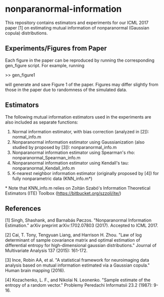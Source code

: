 # nonparanormal-information
This repository contains estimators and experiments for our ICML 2017 paper [1] on estimating mutual information of nonparanormal (Gaussian copula) distributions.

<h2>Experiments/Figures from Paper</h2>
Each figure in the paper can be reproduced by running the corresponding gen_figure script. For example, running

  &gt;&gt; gen_figure1

will generate and save Figure 1 of the paper. Figures may differ slightly from those in the paper due to randomness of the simulated data.

<h2>Estimators</h2>
The following mutual information estimators used in the experiments are also included as separate functions:

  1) Normal information estimator, with bias correction (analyzed in [2]): normal_info.m
  2) Nonparanormal information estimator using Gaussianization (also studied by proposed by [3]): nonparanormal_info.m
  3) Nonparanormal information estimator using Spearman's rho: nonparanormal_Spearman_info.m
  4) Nonparanormal information estimator using Kendall's tau: nonparanormal_Kendall_info.m
  5) K-nearest neighbor information estimator (originally proposed by [4]) for fully nonparametric data (KNN_info.m&#42;)

&#42; Note that KNN_info.m relies on Zoltán Szabó's Information Theoretical Estimators (ITE) Toolbox (https://bitbucket.org/szzoli/ite/)

<h2>References</h2>

[1] Singh, Shashank, and Barnabás Pøczos. "Nonparanormal Information Estimation." arXiv preprint arXiv:1702.07803 (2017). Accepted to ICML 2017.

[2] Cai, T. Tony, Tengyuan Liang, and Harrison H. Zhou. "Law of log determinant of sample covariance matrix and optimal estimation of differential entropy for high-dimensional gaussian distributions." Journal of Multivariate Analysis 137 (2015): 161-172.

[3] Ince, Robin AA, et al. "A statistical framework for neuroimaging data analysis based on mutual information estimated via a Gaussian copula." Human brain mapping (2016).

[4] Kozachenko, L. F., and Nikolai N. Leonenko. "Sample estimate of the entropy of a random vector." Problemy Peredachi Informatsii 23.2 (1987): 9-16.
